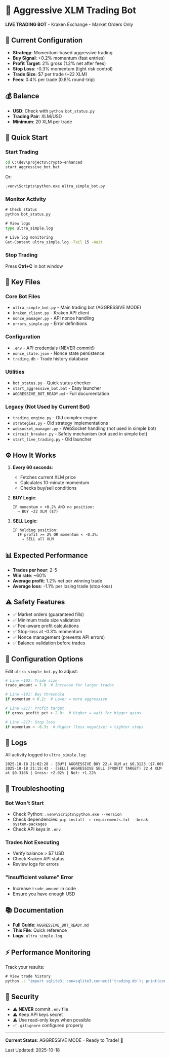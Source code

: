 # 🚀 Aggressive XLM Trading Bot

**LIVE TRADING BOT** - Kraken Exchange - Market Orders Only

## 🎯 Current Configuration

- **Strategy**: Momentum-based aggressive trading
- **Buy Signal**: +0.2% momentum (fast entries)
- **Profit Target**: 2% gross (1.2% net after fees)
- **Stop Loss**: -0.3% momentum (tight risk control)
- **Trade Size**: $7 per trade (~22 XLM)
- **Fees**: 0.4% per trade (0.8% round-trip)

## 💰 Balance

- **USD**: Check with `python bot_status.py`
- **Trading Pair**: XLM/USD
- **Minimum**: 20 XLM per trade

## 🚀 Quick Start

### Start Trading
```cmd
cd C:\dev\projects\crypto-enhanced
start_aggressive_bot.bat
```

Or:
```cmd
.venv\Scripts\python.exe ultra_simple_bot.py
```

### Monitor Activity
```cmd
# Check status
python bot_status.py

# View logs
type ultra_simple.log

# Live log monitoring
Get-Content ultra_simple.log -Tail 15 -Wait
```

### Stop Trading
Press **Ctrl+C** in bot window

## 📁 Key Files

### Core Bot Files
- `ultra_simple_bot.py` - Main trading bot (AGGRESSIVE MODE)
- `kraken_client.py` - Kraken API client
- `nonce_manager.py` - API nonce handling
- `errors_simple.py` - Error definitions

### Configuration
- `.env` - API credentials (NEVER commit!)
- `nonce_state.json` - Nonce state persistence
- `trading.db` - Trade history database

### Utilities
- `bot_status.py` - Quick status checker
- `start_aggressive_bot.bat` - Easy launcher
- `AGGRESSIVE_BOT_READY.md` - Full documentation

### Legacy (Not Used by Current Bot)
- `trading_engine.py` - Old complex engine
- `strategies.py` - Old strategy implementations
- `websocket_manager.py` - WebSocket handling (not used in simple bot)
- `circuit_breaker.py` - Safety mechanism (not used in simple bot)
- `start_live_trading.py` - Old launcher

## ⚙️ How It Works

1. **Every 60 seconds**:
   - Fetches current XLM price
   - Calculates 10-minute momentum
   - Checks buy/sell conditions

2. **BUY Logic**:
   ```
   IF momentum > +0.2% AND no position:
     → BUY ~22 XLM ($7)
   ```

3. **SELL Logic**:
   ```
   IF holding position:
     IF profit >= 2% OR momentum < -0.3%:
       → SELL all XLM
   ```

## 📊 Expected Performance

- **Trades per hour**: 2-5
- **Win rate**: ~60%
- **Average profit**: 1.2% net per winning trade
- **Average loss**: -1.1% per losing trade (stop-loss)

## ⚠️ Safety Features

- ✅ Market orders (guaranteed fills)
- ✅ Minimum trade size validation
- ✅ Fee-aware profit calculations
- ✅ Stop-loss at -0.3% momentum
- ✅ Nonce management (prevents API errors)
- ✅ Balance validation before trades

## 🔧 Configuration Options

Edit `ultra_simple_bot.py` to adjust:

```python
# Line ~192: Trade size
trade_amount = 7.0  # Increase for larger trades

# Line ~191: Buy threshold
if momentum > 0.2:  # Lower = more aggressive

# Line ~217: Profit target
if gross_profit_pct > 2.0:  # Higher = wait for bigger gains

# Line ~217: Stop loss
if momentum < -0.3:  # Higher (less negative) = tighter stops
```

## 📝 Logs

All activity logged to `ultra_simple.log`:

```
2025-10-18 21:02:28 - [BUY] AGGRESSIVE BUY 22.4 XLM at $0.3123 ($7.00)
2025-10-18 21:15:43 - [SELL] AGGRESSIVE SELL (PROFIT TARGET) 22.4 XLM at $0.3186 | Gross: +2.02% | Net: +1.22%
```

## 🛑 Troubleshooting

### Bot Won't Start
- Check Python: `.venv\Scripts\python.exe --version`
- Check dependencies: `pip install -r requirements.txt --break-system-packages`
- Check API keys in `.env`

### Trades Not Executing
- Verify balance > $7 USD
- Check Kraken API status
- Review logs for errors

### "Insufficient volume" Error
- Increase `trade_amount` in code
- Ensure you have enough USD

## 📚 Documentation

- **Full Guide**: `AGGRESSIVE_BOT_READY.md`
- **This File**: Quick reference
- **Logs**: `ultra_simple.log`

## ⚡ Performance Monitoring

Track your results:
```cmd
# View trade history
python -c "import sqlite3; con=sqlite3.connect('trading.db'); print(con.execute('SELECT * FROM trades ORDER BY timestamp DESC LIMIT 10').fetchall())"
```

## 🔐 Security

- ⚠️ **NEVER** commit `.env` file
- ⚠️ Keep API keys secret
- ⚠️ Use read-only keys when possible
- ✅ `.gitignore` configured properly

---

**Current Status**: AGGRESSIVE MODE - Ready to Trade! 🚀

Last Updated: 2025-10-18
